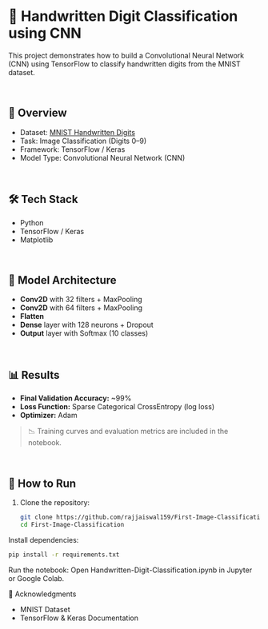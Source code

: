 # 🧠 Handwritten Digit Classification using CNN

This project demonstrates how to build a Convolutional Neural Network (CNN) using TensorFlow to classify handwritten digits from the MNIST dataset.

<br>

## 📌 Overview

- Dataset: [MNIST Handwritten Digits](http://yann.lecun.com/exdb/mnist/)
- Task: Image Classification (Digits 0–9)
- Framework: TensorFlow / Keras
- Model Type: Convolutional Neural Network (CNN)

<br>

## 🛠️ Tech Stack

- Python
- TensorFlow / Keras
- Matplotlib

<br>

## 🧪 Model Architecture

- **Conv2D** with 32 filters + MaxPooling
- **Conv2D** with 64 filters + MaxPooling
- **Flatten**
- **Dense** layer with 128 neurons + Dropout
- **Output** layer with Softmax (10 classes)

<br>

## 📊 Results

- **Final Validation Accuracy:** ~99%
- **Loss Function:** Sparse Categorical CrossEntropy (log loss)
- **Optimizer:** Adam

> 📉 Training curves and evaluation metrics are included in the notebook.

<br>

## 🚀 How to Run

1. Clone the repository:
   ```bash
   git clone https://github.com/rajjaiswal159/First-Image-Classification.git
   cd First-Image-Classification
Install dependencies:
```bash
pip install -r requirements.txt
```

Run the notebook:
Open Handwritten-Digit-Classification.ipynb in Jupyter or Google Colab.

🙌 Acknowledgments
- MNIST Dataset
- TensorFlow & Keras Documentation
